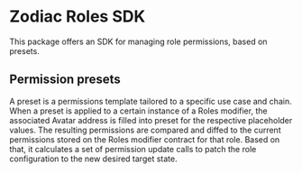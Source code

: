 # Zodiac Roles SDK

This package offers an SDK for managing role permissions, based on presets.

## Permission presets

A preset is a permissions template tailored to a specific use case and chain.
When a preset is applied to a certain instance of a Roles modifier, the associated Avatar address is filled into preset for the respective placeholder values.
The resulting permissions are compared and diffed to the current permissions stored on the Roles modifier contract for that role.
Based on that, it calculates a set of permission update calls to patch the role configuration to the new desired target state.
